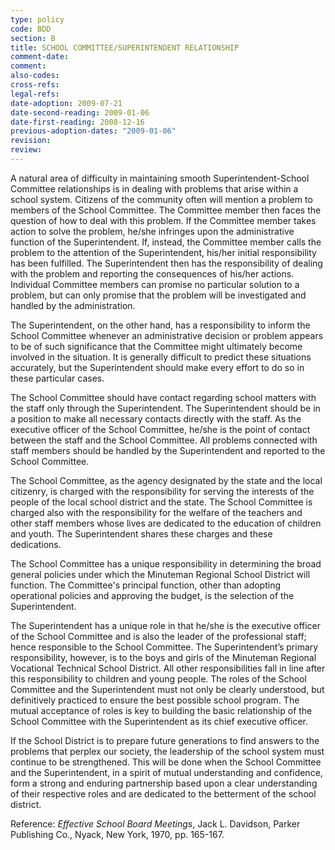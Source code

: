 ```yaml
---
type: policy
code: BDD
section: B
title: SCHOOL COMMITTEE/SUPERINTENDENT RELATIONSHIP
comment-date:
comment:
also-codes:
cross-refs:
legal-refs:
date-adoption: 2009-07-21
date-second-reading: 2009-01-06
date-first-reading: 2008-12-16
previous-adoption-dates: "2009-01-06"
revision: 
review: 
---
```


A natural area of difficulty in maintaining smooth Superintendent-School Committee relationships is in dealing with problems that arise within a school system. Citizens of the community often will mention a problem to members of the School Committee. The Committee member then faces the question of how to deal with this problem.  If the Committee member takes action to solve the problem, he/she infringes upon the administrative function of the Superintendent.  If, instead, the Committee member calls the problem to the attention of the Superintendent, his/her initial responsibility has been fulfilled.  The Superintendent then has the responsibility of dealing with the problem and reporting the consequences of his/her actions.  Individual Committee members can promise no particular solution to a problem, but can only promise that the problem will be investigated and handled by the administration.

The Superintendent, on the other hand, has a responsibility to inform the School Committee whenever an administrative decision or problem appears to be of such significance that the Committee might ultimately become involved in the situation.  It is generally difficult to predict these situations accurately, but the Superintendent should make every effort to do so in these particular cases.

The School Committee should have contact regarding school matters with the staff only through the Superintendent. The Superintendent should be in a position to make all necessary contacts directly with the staff.  As the executive officer of the School Committee, he/she is the point of contact between the staff and the School Committee.  All problems connected with staff members should be handled by the Superintendent and reported to the School Committee.

The School Committee, as the agency designated by the state and the local citizenry, is charged with the responsibility for serving the interests of the people of the local school district and the state.  The School Committee is charged also with the responsibility for the welfare of the teachers and other staff members whose lives are dedicated to the education of children and youth.  The Superintendent shares these charges and these dedications.

The School Committee has a unique responsibility in determining the broad general policies under which the Minuteman Regional School District will function.  The Committee's principal function, other than adopting operational policies and approving the budget, is the selection of the Superintendent.

The Superintendent has a unique role in that he/she is the executive officer of the School Committee and is also the leader of the professional staff; hence responsible to the School Committee. The Superintendent’s primary responsibility, however, is to the boys and girls of the Minuteman Regional Vocational Technical School District.  All other responsibilities fall in line 
after this responsibility to children and young people.  The roles of the School Committee and the Superintendent must not only be clearly understood, but definitively practiced to ensure the best possible school program.  The mutual acceptance of roles is key to building the  basic relationship of the School Committee with the Superintendent as its chief executive officer.

If the School District is to prepare future generations to find answers to the problems that perplex our society, the leadership of the school system must continue to be strengthened.  This will be done when the School Committee and the Superintendent, in a spirit of mutual understanding and confidence, form a strong and enduring partnership based upon a clear understanding of their respective roles and are dedicated to the betterment of the school district.

Reference: *Effective School Board Meetings*, Jack L. Davidson, Parker Publishing Co., Nyack, New York, 1970, pp. 165-167.
